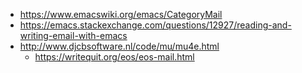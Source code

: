 - https://www.emacswiki.org/emacs/CategoryMail
- https://emacs.stackexchange.com/questions/12927/reading-and-writing-email-with-emacs
- http://www.djcbsoftware.nl/code/mu/mu4e.html
  - https://writequit.org/eos/eos-mail.html